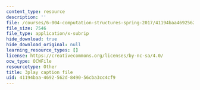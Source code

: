 ```yaml
---
content_type: resource
description: ''
file: /courses/6-004-computation-structures-spring-2017/41194baa4692562d849056cba3cc4cf9_7dhuZ6V9tcY.vtt
file_size: 7546
file_type: application/x-subrip
hide_download: true
hide_download_original: null
learning_resource_types: []
license: https://creativecommons.org/licenses/by-nc-sa/4.0/
ocw_type: OCWFile
resourcetype: Other
title: 3play caption file
uid: 41194baa-4692-562d-8490-56cba3cc4cf9
---
```

